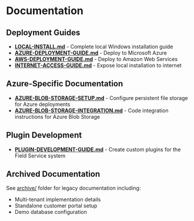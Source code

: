 # Documentation

## Deployment Guides

- **[LOCAL-INSTALL.md](../LOCAL-INSTALL.md)** - Complete local Windows installation guide
- **[AZURE-DEPLOYMENT-GUIDE.md](../AZURE-DEPLOYMENT-GUIDE.md)** - Deploy to Microsoft Azure
- **[AWS-DEPLOYMENT-GUIDE.md](../AWS-DEPLOYMENT-GUIDE.md)** - Deploy to Amazon Web Services
- **[INTERNET-ACCESS-GUIDE.md](../INTERNET-ACCESS-GUIDE.md)** - Expose local installation to internet

## Azure-Specific Documentation

- **[AZURE-BLOB-STORAGE-SETUP.md](AZURE-BLOB-STORAGE-SETUP.md)** - Configure persistent file storage for Azure deployments
- **[AZURE-BLOB-STORAGE-INTEGRATION.md](AZURE-BLOB-STORAGE-INTEGRATION.md)** - Code integration instructions for Azure Blob Storage

## Plugin Development

- **[PLUGIN-DEVELOPMENT-GUIDE.md](PLUGIN-DEVELOPMENT-GUIDE.md)** - Create custom plugins for the Field Service system

## Archived Documentation

See [archive/](archive/) folder for legacy documentation including:
- Multi-tenant implementation details
- Standalone customer portal setup
- Demo database configuration
